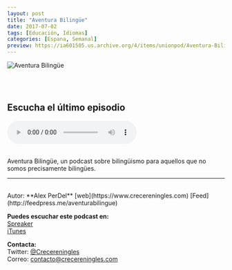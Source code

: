 ```yaml
---
layout: post
title: "Aventura Bilingüe"
date: 2017-07-02
tags: [Educación, Idiomas]
categories: [Espana, Semanal]
preview: https://ia601505.us.archive.org/4/items/unionpod/Aventura-Bilinge300.png
---
```


![Aventura Bilingüe](https://ia601505.us.archive.org/4/items/unionpod/Aventura-Bilinge500.png)

<br/>
<br/>

## Escucha el último episodio

<!--reproductor-feed=http://feedpress.me/aventurabilingue-->
<!--reproductor-start-->
<audio id="audio" preload="auto" controls="" src="http://tracking.feedpress.it/link/15025/8904253/096_aventura_bilingu_e.mp3"></audio>
<!--reproductor-end-->

<br/>  
Aventura Bilingüe, un podcast sobre bilingüismo para aquellos que no somos precisamente bilingües.

_ _ _
<br>
Autor: **Alex PerDel**  
[web](https://www.crecereningles.com)  
[Feed](http://feedpress.me/aventurabilingue)  


**Puedes escuchar este podcast en:**  
[Spreaker](https://www.spreaker.com/user/crecereningles)  
[iTunes](https://itunes.apple.com/us/podcast/aventura-bilingue/id1122228836?mt=2)  


**Contacta:**  
Twitter: [@Crecereningles](https://twitter.com/Crecereningles)  
Correo: [contacto@crecereningles.com](mailto:contacto@crecereningles.com)  

